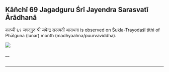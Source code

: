 ## Kāñchī 69 Jagadguru Śrī Jayendra Sarasvatī Ārādhanā
काञ्ची ६९ जगद्गुरु श्री जयेन्द्र सरस्वती आराधना is observed on Śukla-Trayodaśī tithi of Phālguna (lunar) month (madhyaahna/puurvaviddha).

![](https://github.com/sanskrit-coders/jyotisha/blob/master/jyotisha/panchangam/temporal/festival/images/kanchi-jagadgurus/jagadguru-69.jpg)

__

```

```

---
